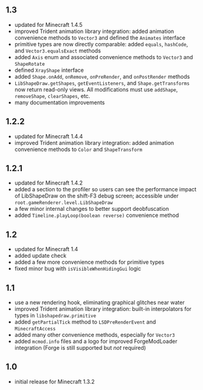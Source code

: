## 1.3
- updated for Minecraft 1.4.5
- improved Trident animation library integration: added animation convenience
  methods to `Vector3` and defined the `Animates` interface
- primitive types are now directly comparable: added `equals`, `hashCode`, and
  `Vector3.equalsExact` methods
- added `Axis` enum and associated convenience methods to `Vector3` and
  `ShapeRotate`
- defined `XrayShape` interface
- added `Shape.onAdd`, `onRemove`, `onPreRender`, and `onPostRender` methods
- `LibShapeDraw.getShapes`, `getEventListeners`, and `Shape.getTransforms` now
  return read-only views. All modifications must use `addShape`, `removeShape`,
  `clearShapes`, etc.
- many documentation improvements

## 1.2.2
- updated for Minecraft 1.4.4
- improved Trident animation library integration: added animation convenience
  methods to `Color` and `ShapeTransform`

## 1.2.1
- updated for Minecraft 1.4.2
- added a section to the profiler so users can see the performance impact of
  LibShapeDraw on the shift-F3 debug screen; accessible under
  `root.gameRenderer.level.LibShapeDraw`
- a few minor internal changes to better support deobfuscation
- added `Timeline.playLoop(boolean reverse)` convenience method

## 1.2
- updated for Minecraft 1.4
- added update check
- added a few more convenience methods for primitive types
- fixed minor bug with `isVisibleWhenHidingGui` logic

## 1.1
- use a new rendering hook, eliminating graphical glitches near water
- improved Trident animation library integration: built-in interpolators for
  types in `libshapedraw.primitive`
- added `getPartialTick` method to `LSDPreRenderEvent` and `MinecraftAccess`
- added many other convenience methods, especially for `Vector3`
- added `mcmod.info` files and a logo for improved ForgeModLoader integration
  (Forge is still supported but *not* required)

## 1.0
- initial release for Minecraft 1.3.2

